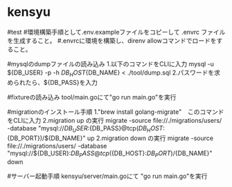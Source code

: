 # kensyu
#test
#環境構築手順として.env.exampleファイルをコピーして .envrc ファイルを生成すること。
#.envrcに環境を構築し、direnv allowコマンドでロードをすること。

#mysqlのdumpファイルの読み込み 
1.以下のコマンドをCLIに入力
mysql -u ${DB_USER} -p -h ${DB_HOST}${DB_NAME} < ./tool/dump.sql
2.パスワードを求められたら、${DB_PASS}を入力

#fixtureの読み込み
tool/main.goにて"go run main.go"を実行

#migrationのインストール手順
1."brew install golang-migrate"　このコマンドをCLIに入力
2.migration up の実行
migrate -source file://./migrations/users/ -database "mysql://${DB_USER}:${DB_PASS}@tcp(${DB_HOST}:${DB_PORT})/${DB_NAME}" up
2.migration down の実行
migrate -source file://./migrations/users/ -database "mysql://${DB_USER}:${DB_PASS}@tcp(${DB_HOST}:${DB_PORT})/${DB_NAME}" down

#サーバー起動手順
kensyu/server/main.goにて "go run main.go"を実行
